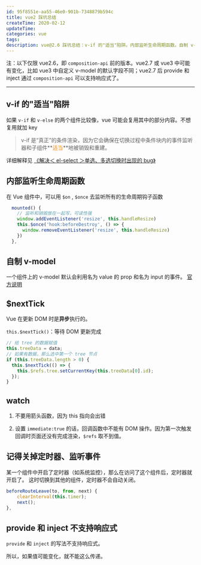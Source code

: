 ```yaml
---
id: 95f8551e-aa55-46e0-901b-7348879b594c
title: vue2 踩坑总结
createTime: 2020-02-12
updateTime:
categories: vue
tags:
description: vue@2.6 踩坑总结：v-if 的"适当"陷阱。内部监听生命周期函数。自制 v-model。$nextTick。watch。记得移除定时器和监听事件。provide 和 inject 不支持响应式
---
```


注：以下仅限 vue2.6，即 `composition-api` 前的版本。vue2.7 或 vue3 中可能有变化，比如 vue3 中自定义 v-model 的默认字段不同；vue2.7 后 provide 和 inject 通过 `composition-api` 可以支持响应式了。

---

## v-if 的"适当"陷阱

如果 `v-if` 和 `v-else` 的两个组件比较像，vue 可能会复用其中的部分内容。不想复用就加 key

> v-if 是“真正”的条件渲染，因为它会确保在切换过程中条件块内的事件监听器和子组件**<span style="color:darkorange">适当</span>**地被销毁和重建。

详细解释见 [《解决＜ el-select ＞单选、多选切换时出现的 bug》](post:7ee1edaf-f199-47dd-96a3-330bd4be9cab)

## 内部监听生命周期函数

在 Vue 组件中，可以用 `$on` , `$once` 去监听所有的生命周期钩子函数

```js
  mounted() {
  	// 监听和销毁放在一起写，可读性强
    window.addEventListener('resize', this.handleResize)
    this.$once('hook:beforeDestroy', () => {
      window.removeEventListener('resize', this.handleResize)
    })
  },
```

## 自制 v-model

一个组件上的 v-model 默认会利用名为 value 的 prop 和名为 input 的事件。
[官方说明](https://cn.vuejs.org/v2/guide/components-custom-events.html#%E8%87%AA%E5%AE%9A%E4%B9%89%E7%BB%84%E4%BB%B6%E7%9A%84-v-model)

## $nextTick

Vue 在更新 DOM 时是**异步**执行的。

`this.$nextTick()`：等待 DOM 更新完成

```js
// 给 tree 的数据赋值
this.treeData = data;
// 如果有数据，那么选中第一个 tree 节点
if (this.treeData.length > 0) {
  this.$nextTick(() => {
    this.$refs.tree.setCurrentKey(this.treeData[0].id);
  });
}
```

## watch

1.  不要用箭头函数，因为 this 指向会出错

2.  设置 `immediate:true` 的话，回调函数中不能有 DOM 操作。因为第一次触发回调时页面还没有完成渲染，`$refs` 取不到值。

## 记得关掉定时器、监听事件

某一个组件中开启了定时器（如系统监控），那么在访问了这个组件后，定时器就开启了。
这时切换到其他的组件，定时器不会自动关闭。

```js
beforeRouteLeave(to, from, next) {
    clearInterval(this.timer);
    next();
},
```

## provide 和 inject 不支持响应式

`provide` 和 `inject` 的写法不支持响应式。

所以，如果值可能变化，就不能这么传递。

